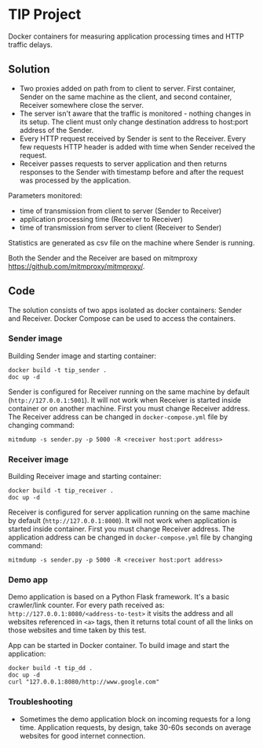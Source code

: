 TIP Project
=====

Docker containers for measuring application processing times and HTTP traffic delays. 

## Solution

* Two proxies added on path from to client to server. First container, Sender on the same machine as the client, 
and second container, Receiver somewhere close the server.
* The server isn't aware that the traffic is monitored - nothing changes in its setup. 
The client must only change destination address to host:port address of the Sender.
* Every HTTP request received by Sender is sent to the Receiver. Every few requests HTTP header is added with time 
when Sender received the request.
* Receiver passes requests to server application and then returns responses to the Sender with timestamp before and after
the request was processed by the application.


Parameters monitored:

* time of transmission from client to server (Sender to Receiver)
* application processing time (Receiver to Receiver)
* time of transmission from server to client (Receiver to Sender)

Statistics are generated as csv file on the machine where Sender is running.

Both the Sender and the Receiver are based on mitmproxy <https://github.com/mitmproxy/mitmproxy/>.

## Code

The solution consists of two apps isolated as docker containers: Sender and Receiver.
Docker Compose can be used to access the containers. 

### Sender image

Building Sender image and starting container:

    docker build -t tip_sender .
    doc up -d
    
Sender is configured for Receiver running on the same machine by default (`http://127.0.0.1:5001`). It will not work 
when Receiver is started inside container or on another machine. First you must change Receiver address.
The Receiver address can be changed in `docker-compose.yml` file by changing command: 

    mitmdump -s sender.py -p 5000 -R <receiver host:port address>
    
### Receiver image

Building Receiver image and starting container:

    docker build -t tip_receiver .
    doc up -d
    
Receiver is configured for server application running on the same machine by default (`http://127.0.0.1:8000`). 
It will not work when application is started inside container. First you must change Receiver address.
The application address can be changed in `docker-compose.yml` file by changing command: 

    mitmdump -s sender.py -p 5000 -R <receiver host:port address>
    
### Demo app

Demo application is based on a Python Flask framework. It's a basic crawler/link counter. For every path received as:
`http://127.0.0.1:8080/<address-to-test>` it visits the address and all websites referenced in `<a>` tags, then it returns 
total count of all the links on those websites and time taken by this test.

App can be started in Docker container. To build image and start the application:
 
    docker build -t tip_dd .
    doc up -d
    curl "127.0.0.1:8080/http://www.google.com"

### Troubleshooting

* Sometimes the demo application block on incoming requests for a long time. 
Application requests, by design, take 30-60s seconds on average websites for good internet connection.



